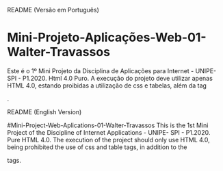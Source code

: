 README (Versão em Português)
# Mini-Projeto-Aplicações-Web-01-Walter-Travassos
Este é o 1º Mini Projeto da Disciplina de Aplicações para Internet - UNIPE- SPI - P1.2020. Html 4.0 Puro.
A execução do projeto deve utilizar apenas HTML 4.0, estando proibidas a utilização de css e tabelas,
além da tag <div></div>.

README (English Version)

#Mini-Project-Web-Aplications-01-Walter-Travassos
This is the 1st Mini Project of the Discipline of Internet Applications - UNIPE- SPI - P1.2020. Pure HTML 4.0.
The execution of the project should only use HTML 4.0, being prohibited
the use of css and table tags, in addition to the <div></div> tags.
